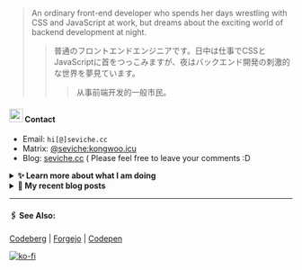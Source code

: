 
> An ordinary front-end developer who spends her days wrestling with CSS and JavaScript at work, but dreams about the exciting world of backend development at night.
>> 	普通のフロントエンドエンジニアです。日中は仕事でCSSとJavaScriptに首をつっこみますが、夜はバックエンド開発の刺激的な世界を夢見ています。
>>>	从事前端开发的一般市民。

####  <img src="https://cdn.discordapp.com/emojis/491270848032800768.png?size=128" style="width:24px;"> Contact  

- Email: `hi[@]seviche.cc`
- Matrix: [@seviche:kongwoo.icu](https://matrix.to/#/@seviche:kongwoo.icu)
- Blog: [seviche.cc](https://seviche.cc) 
  ( Please feel free to leave your comments :D 


<details>
  <summary><b> ✨ Learn more about what I am doing</b>
  </summary>


  
#### 👷 What I'm currently working on

- [Sevichecc/Urara-Blog](https://github.com/Sevichecc/Urara-Blog) - Repo for my blog (1 week ago)
- [nuxt/ui](https://github.com/nuxt/ui) - Fully styled and customizable components for Nuxt. (2 weeks ago)
- [Sevichecc/Seigwai](https://github.com/Sevichecc/Seigwai) -  (2 weeks ago)
- [Sevichecc/devSite](https://github.com/Sevichecc/devSite) -  (3 weeks ago)
- [raycast/extensions](https://github.com/raycast/extensions) - Everything you need to extend Raycast. (1 month ago)
  <br>
#### 🌱 My latest projects

- [Sevichecc/devSite](https://github.com/Sevichecc/devSite) - 
- [Sevichecc/raycast-anki-extension](https://github.com/Sevichecc/raycast-anki-extension) - 
- [Sevichecc/Lisp-interpreter-in-TS](https://github.com/Sevichecc/Lisp-interpreter-in-TS) - 
- [Sevichecc/miniflux-injector](https://github.com/Sevichecc/miniflux-injector) - Injects Miniflux search results into search engine pages such as  Google, DuckDuckGo, SearXNG and Brave Search.
- [Sevichecc/M-OAuth](https://github.com/Sevichecc/M-OAuth) - Access token generator for Akkoma, Pleroma, Mastodon APIs.
  

#### 🔨 My recent Pull Requests


- [feat(Form): add valibot supprt](https://github.com/nuxt/ui/pull/615) on [nuxt/ui](https://github.com/nuxt/ui) (2 weeks ago)
- [Update neodb extension](https://github.com/raycast/extensions/pull/7826) on [raycast/extensions](https://github.com/raycast/extensions) (1 month ago)
- [Fix category of currency-florin.svg](https://github.com/tabler/tabler-icons/pull/761) on [tabler/tabler-icons](https://github.com/tabler/tabler-icons) (1 month ago)
- [[zh-cn] fix typo](https://github.com/mdn/translated-content/pull/14618) on [mdn/translated-content](https://github.com/mdn/translated-content) (1 month ago)
- [Add forgejo](https://github.com/Ileriayo/markdown-badges/pull/584) on [Ileriayo/markdown-badges](https://github.com/Ileriayo/markdown-badges) (2 months ago)


#### 🔭 Latest releases I've contributed to


- [simple-icons/simple-icons](https://github.com/simple-icons/simple-icons) ([9.15.0](https://github.com/simple-icons/simple-icons/releases/tag/9.15.0), 5 days ago) - SVG icons for popular brands
- [nuxt/ui](https://github.com/nuxt/ui) ([v2.8.1](https://github.com/nuxt/ui/releases/tag/v2.8.1), 1 week ago) - Fully styled and customizable components for Nuxt.
- [tabler/tabler-icons](https://github.com/tabler/tabler-icons) ([v2.34.0](https://github.com/tabler/tabler-icons/releases/tag/v2.34.0), 2 weeks ago) - A set of over 4600 free MIT-licensed high-quality SVG icons for you to use in your web projects.
- [BDX-town/Mangane](https://github.com/BDX-town/Mangane) ([hardcore-hedgehog](https://github.com/BDX-town/Mangane/releases/tag/hardcore-hedgehog), 1 month ago) - Alternative frontend for Akkoma
- [nuxt-themes/alpine](https://github.com/nuxt-themes/alpine) ([v1.6.2](https://github.com/nuxt-themes/alpine/releases/tag/v1.6.2), 2 months ago) - The minimalist blog theme, powered by Nuxt &amp; Markdown.
  
#### 📓 Gists I wrote
  

- [nord light theme for Rime](https://gist.github.com/ae49279fbc12b633697e05fd832559e9) (5 months ago)
- [](https://gist.github.com/8bb1c560d5ac7bf3d73176a6e059e7fb) (7 months ago)
- [rss&#43; &amp; miniflux](https://gist.github.com/f5608c4ad52e71d98f6fcf74110369df) (1 year ago)
- [fork from https://github.com/ronilaukkarinen/miniflux-theme-midnight/blob/master/style.css](https://gist.github.com/dd534c114a23bb410baeab3287f134e8) (1 year ago)
- [](https://gist.github.com/6fe4eeed295c832111fd7fbedc58cc05) (2 years ago)
</details>


<details>
  <summary><b> 📜 My recent blog posts</b></summary>
  <br/>


- [Akkoma / Pleroma 的媒体相关配置](https://seviche.cc/2023-09-10-akkoma-media) (1 week ago)
- [Python 初学笔记](https://seviche.cc/2023-09-04-python) (2 weeks ago)
- [我在看什么 · 5-8月](https://seviche.cc/2023-08-27-reading2) (3 weeks ago)
- [计算机图形学初体验——CS291](https://seviche.cc/2023-05-18-cs291) (4 months ago)
- [我在看什么 · 2-4月](https://seviche.cc/2023-04-29-readings) (4 months ago)
</details>


---

####  🖇️ See Also:
[Codeberg](https://codeberg.org/Sevichecc) | [Forgejo](https://git.kongwoo.icu/seviche) | [Codepen](https://codepen.io/sevichee)

[![ko-fi](https://ko-fi.com/img/githubbutton_sm.svg)](https://ko-fi.com/R6R8LXC9O)
